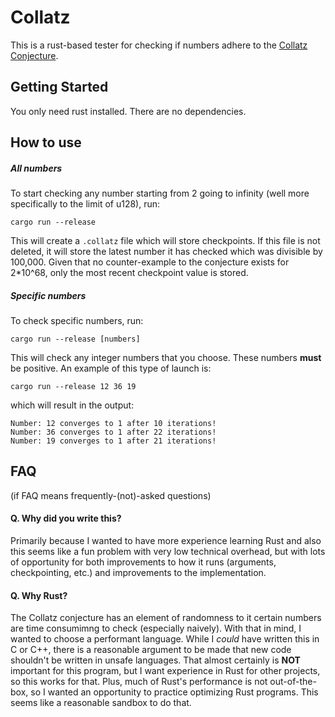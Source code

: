 # Collatz

This is a rust-based tester for checking if numbers adhere to the [Collatz Conjecture](https://en.wikipedia.org/wiki/Collatz_conjecture).

## Getting Started

You only need rust installed. There are no dependencies. 

## How to use

##### All numbers

To start checking any number starting from 2 going to infinity (well more specifically to the limit of u128), run:
```
cargo run --release
```
This will create a `.collatz` file which will store checkpoints. If this file is not deleted, it will store the latest number it has checked which was divisible by 100,000. 
Given that no counter-example to the conjecture exists for 2*10^68, only the most recent checkpoint value is stored. 

##### Specific numbers

To check specific numbers, run:
```
cargo run --release [numbers]
```
This will check any integer numbers that you choose. These numbers **must** be positive. 
An example of this type of launch is:
```
cargo run --release 12 36 19
```
which will result in the output:
```
Number: 12 converges to 1 after 10 iterations!
Number: 36 converges to 1 after 22 iterations!
Number: 19 converges to 1 after 21 iterations!
```

## FAQ
(if FAQ means frequently-(not)-asked questions)

#### Q. Why did you write this? 

Primarily because I wanted to have more experience learning Rust and also this seems like a fun problem with very low technical overhead, 
but with lots of opportunity for both improvements to how it runs (arguments, checkpointing, etc.) and improvements to the implementation.

#### Q. Why Rust?

The Collatz conjecture has an element of randomness to it certain numbers are time consumimng to check (especially naively). 
With that in mind, I wanted to choose a performant language. 
While I *could* have written this in C or C++, there is a reasonable argument to be made that new code shouldn't be written in unsafe languages. 
That almost certainly is **NOT** important for this program, but I want experience in Rust for other projects, so this works for that.
Plus, much of Rust's performance is not out-of-the-box, so I wanted an opportunity to practice optimizing Rust programs. 
This seems like a reasonable sandbox to do that. 

